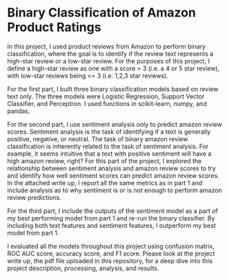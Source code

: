 # Binary Classification of Amazon Product Ratings
In this project, I used product reviews from Amazon to perform binary classification, where the goal is to identify if the review text represents a high-star review or a low-star review. For the purposes of this project, I define a high-star review as one with a score > 3 (i.e. a 4 or 5 star review), with low-star reviews being <= 3 (i.e. 1,2,3 star reviews).

For the first part, I built three binary classification models based on review text only. The three models were Logistic Regression, Support Vector Classifier, and Perceptron. I used functions in scikit-learn, numpy, and pandas.

For the second part, I use sentiment analysis only to predict amazon review scores. Sentiment analysis is the task of identifying if a text is generally positive, negative, or neutral. The task of binary amazon review classification is inherently related to the task of sentiment analysis. For example, it seems intuitive that a text with positive sentiment will have a high amazon review, right? For this part of the project, I explored the relationship between sentiment analysis and amazon review scores to try and identify how well sentiment scores can predict amazon review scores. In the attached write up, I report all the same metrics as in part 1 and include analysis as to why sentiment is or is not enough to perform amazon review predictions.

For the third part, I include the outputs of the sentiment model as a part of my best performing model from part 1 and re-run the binary classifier. By including both text features and sentiment features, I outperform my best model from part 1.

I evaluated all the models throughout this project using confusion matrix, ROC AUC score, accuracy score, and F1 score. Please look at the project write up, the pdf file uploaded in this repository, for a deep dive into this project description, processing, analysis, and results.

